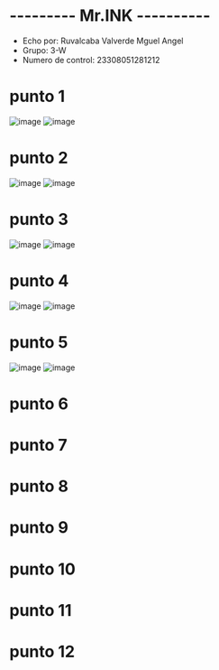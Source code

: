 # --------- Mr.INK ----------
- Echo por: Ruvalcaba Valverde Mguel Angel
- Grupo: 3-W
- Numero de control: 23308051281212

# punto 1
![image](https://github.com/user-attachments/assets/eb03eb1b-60b6-4748-bef5-9f7420272fc0)
![image](https://github.com/user-attachments/assets/42ade224-f825-4eb9-87e9-5b1854381dba)

# punto 2
![image](https://github.com/user-attachments/assets/ff2fb8e6-44d0-4434-a4bf-554604f060b5)
![image](https://github.com/user-attachments/assets/494c74d3-1627-490f-8681-75553f0a8cee)

# punto 3
![image](https://github.com/user-attachments/assets/3ad31bd6-f72a-48e3-bbe4-9409abe84773)
![image](https://github.com/user-attachments/assets/53a1fd56-76db-4c57-b63c-ca2285be0042)

# punto 4
![image](https://github.com/user-attachments/assets/0f9f1a29-07f0-43d5-b776-97d376b43794)
![image](https://github.com/user-attachments/assets/41656d48-1779-4557-bc7b-927f1ad38b68)

# punto 5
![image](https://github.com/user-attachments/assets/b000f6c0-dd65-4849-b707-c7897b30542a)
![image](https://github.com/user-attachments/assets/c7d8c004-7b19-43f6-9361-7dbb69ee419a)

# punto 6

# punto 7

# punto 8

# punto 9

# punto 10

# punto 11

# punto 12
